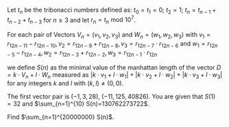 Let $t_n$ be the tribonacci numbers defined as:
$t_0 = t_1 = 0$;
$t_2 = 1$;
$t_n = t_{n-1} + t_{n-2} + t_{n-3}$ for $n \ge 3$
and let $r_n = t_n \text{ mod } 10^7$.


For each pair of Vectors $V_n=(v_1,v_2,v_3)$ and $W_n=(w_1,w_2,w_3)$ with $v_1=r_{12n-11}-r_{12n-10}, v_2=r_{12n-9}+r_{12n-8}, v_3=r_{12n-7} \cdot r_{12n-6}$  and  $w_1=r_{12n-5}-r_{12n-4}, w_2=r_{12n-3}+r_{12n-2}, w_3=r_{12n-1} \cdot r_{12n}$


we define $S(n)$ as the minimal value of the manhattan length of the vector $D=k \cdot V_n+l \cdot W_n$ measured as $|k \cdot v_1+l \cdot w_1|+|k \cdot v_2+l \cdot w_2|+|k \cdot v_3+l \cdot w_3|$
 for any integers $k$ and $l$ with $(k,l)\neq (0,0)$.

The first vector pair  is $(-1, 3, 28)$, $(-11, 125, 40826)$.
You are given that $S(1)=32$ and $\sum_{n=1}^{10} S(n)=130762273722$.


Find $\sum_{n=1}^{20000000} S(n)$.